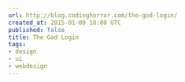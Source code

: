 ```yaml
---
url: http://blog.codinghorror.com/the-god-login/
created_at: 2015-01-09 18:08 UTC
published: false
title: The God Login
tags:
- design
- ui
- webdesign
---
```




